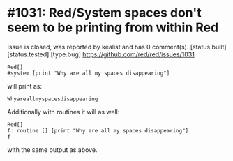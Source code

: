 
#1031: Red/System spaces don't seem to be printing from within Red
================================================================================
Issue is closed, was reported by kealist and has 0 comment(s).
[status.built] [status.tested] [type.bug]
<https://github.com/red/red/issues/1031>

```
Red[]
#system [print "Why are all my spaces disappearing"]
```

will print as:

```
Whyareallmyspacesdisappearing
```

Additionally with routines it will as well:

```
Red[]
f: routine [] [print "Why are all my spaces disappearing"]
f
```

with the same output as above. 



